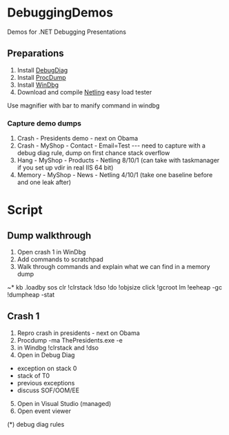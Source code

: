 # DebuggingDemos
Demos for .NET Debugging Presentations

## Preparations
1. Install [DebugDiag](https://www.microsoft.com/en-us/download/details.aspx?id=49924)
2. Install [ProcDump](https://technet.microsoft.com/en-us/sysinternals/dd996900.aspx)
3. Install [WinDbg](https://msdn.microsoft.com/en-us/library/windows/hardware/ff551063(v=VS.85).aspx) 
4. Download and compile [Netling](https://github.com/hallatore/Netling) easy load tester 

Use magnifier with bar to manify command in windbg

### Capture demo dumps
1. Crash - Presidents demo - next on Obama
2. Crash - MyShop - Contact - Email=Test --- need to capture with a debug diag rule, dump on first chance stack overflow
3. Hang - MyShop - Products - Netling 8/10/1 (can take with taskmanager if you set up vdir in real IIS 64 bit)
4. Memory - MyShop - News - Netling 4/10/1 (take one baseline before and one leak after)

# Script

## Dump walkthrough
1. Open crash 1 in WinDbg
2. Add commands to scratchpad
3. Walk through commands and explain what we can find in a memory dump

~* kb
.loadby sos clr
!clrstack
!dso
!do <exception>
!objsize <exception>
click <message>
!gcroot <message>
lm
!eeheap -gc
!dumpheap -stat

## Crash 1
1. Repro crash in presidents - next on Obama
2. Procdump -ma ThePresidents.exe -e
3. in Windbg !clrstack and !dso
4. Open in Debug Diag
- exception on stack 0
- stack of T0
- previous exceptions
- discuss SOF/OOM/EE
5. Open in Visual Studio (managed)
6. Open event viewer

(*) debug diag rules 


